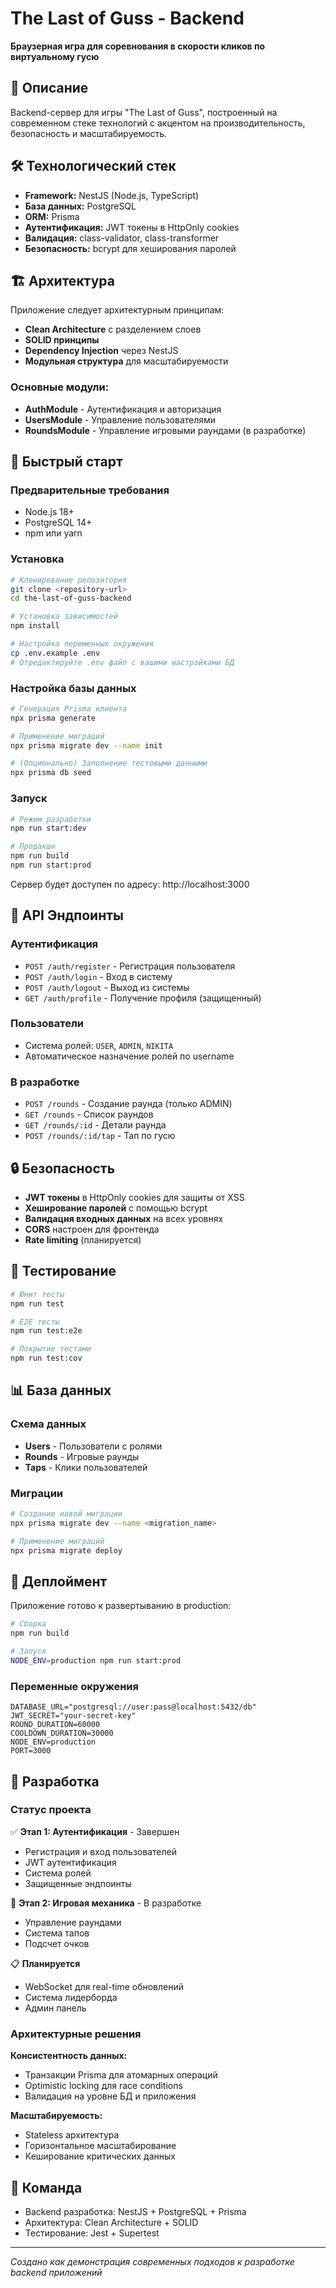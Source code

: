 # The Last of Guss - Backend

**Браузерная игра для соревнования в скорости кликов по виртуальному гусю**

## 🎯 Описание

Backend-сервер для игры "The Last of Guss", построенный на современном стеке технологий с акцентом на производительность, безопасность и масштабируемость.

## 🛠 Технологический стек

- **Framework:** NestJS (Node.js, TypeScript)
- **База данных:** PostgreSQL
- **ORM:** Prisma
- **Аутентификация:** JWT токены в HttpOnly cookies
- **Валидация:** class-validator, class-transformer
- **Безопасность:** bcrypt для хеширования паролей

## 🏗 Архитектура

Приложение следует архитектурным принципам:
- **Clean Architecture** с разделением слоев
- **SOLID принципы**
- **Dependency Injection** через NestJS
- **Модульная структура** для масштабируемости

### Основные модули:
- **AuthModule** - Аутентификация и авторизация
- **UsersModule** - Управление пользователями
- **RoundsModule** - Управление игровыми раундами (в разработке)

## 🚀 Быстрый старт

### Предварительные требования
- Node.js 18+
- PostgreSQL 14+
- npm или yarn

### Установка
```bash
# Клонирование репозитория
git clone <repository-url>
cd the-last-of-guss-backend

# Установка зависимостей
npm install

# Настройка переменных окружения
cp .env.example .env
# Отредактируйте .env файл с вашими настройками БД
```

### Настройка базы данных
```bash
# Генерация Prisma клиента
npx prisma generate

# Применение миграций
npx prisma migrate dev --name init

# (Опционально) Заполнение тестовыми данными
npx prisma db seed
```

### Запуск
```bash
# Режим разработки
npm run start:dev

# Продакшн
npm run build
npm run start:prod
```

Сервер будет доступен по адресу: http://localhost:3000

## 📡 API Эндпоинты

### Аутентификация
- `POST /auth/register` - Регистрация пользователя
- `POST /auth/login` - Вход в систему
- `POST /auth/logout` - Выход из системы
- `GET /auth/profile` - Получение профиля (защищенный)

### Пользователи
- Система ролей: `USER`, `ADMIN`, `NIKITA`
- Автоматическое назначение ролей по username

### В разработке
- `POST /rounds` - Создание раунда (только ADMIN)
- `GET /rounds` - Список раундов
- `GET /rounds/:id` - Детали раунда
- `POST /rounds/:id/tap` - Тап по гусю

## 🔒 Безопасность

- **JWT токены** в HttpOnly cookies для защиты от XSS
- **Хеширование паролей** с помощью bcrypt
- **Валидация входных данных** на всех уровнях
- **CORS** настроен для фронтенда
- **Rate limiting** (планируется)

## 🧪 Тестирование

```bash
# Юнит тесты
npm run test

# E2E тесты
npm run test:e2e

# Покрытие тестами
npm run test:cov
```

## 📊 База данных

### Схема данных
- **Users** - Пользователи с ролями
- **Rounds** - Игровые раунды
- **Taps** - Клики пользователей

### Миграции
```bash
# Создание новой миграции
npx prisma migrate dev --name <migration_name>

# Применение миграций
npx prisma migrate deploy
```

## 🚀 Деплоймент

Приложение готово к развертыванию в production:

```bash
# Сборка
npm run build

# Запуск
NODE_ENV=production npm run start:prod
```

### Переменные окружения
```env
DATABASE_URL="postgresql://user:pass@localhost:5432/db"
JWT_SECRET="your-secret-key"
ROUND_DURATION=60000
COOLDOWN_DURATION=30000
NODE_ENV=production
PORT=3000
```

## 🔧 Разработка

### Статус проекта
✅ **Этап 1: Аутентификация** - Завершен
- Регистрация и вход пользователей
- JWT аутентификация
- Система ролей
- Защищенные эндпоинты

🚧 **Этап 2: Игровая механика** - В разработке
- Управление раундами
- Система тапов
- Подсчет очков

📋 **Планируется**
- WebSocket для real-time обновлений
- Система лидерборда
- Админ панель

### Архитектурные решения

**Консистентность данных:**
- Транзакции Prisma для атомарных операций
- Optimistic locking для race conditions
- Валидация на уровне БД и приложения

**Масштабируемость:**
- Stateless архитектура
- Горизонтальное масштабирование
- Кеширование критических данных

## 👥 Команда

- Backend разработка: NestJS + PostgreSQL + Prisma
- Архитектура: Clean Architecture + SOLID
- Тестирование: Jest + Supertest

---

*Создано как демонстрация современных подходов к разработке backend приложений*
